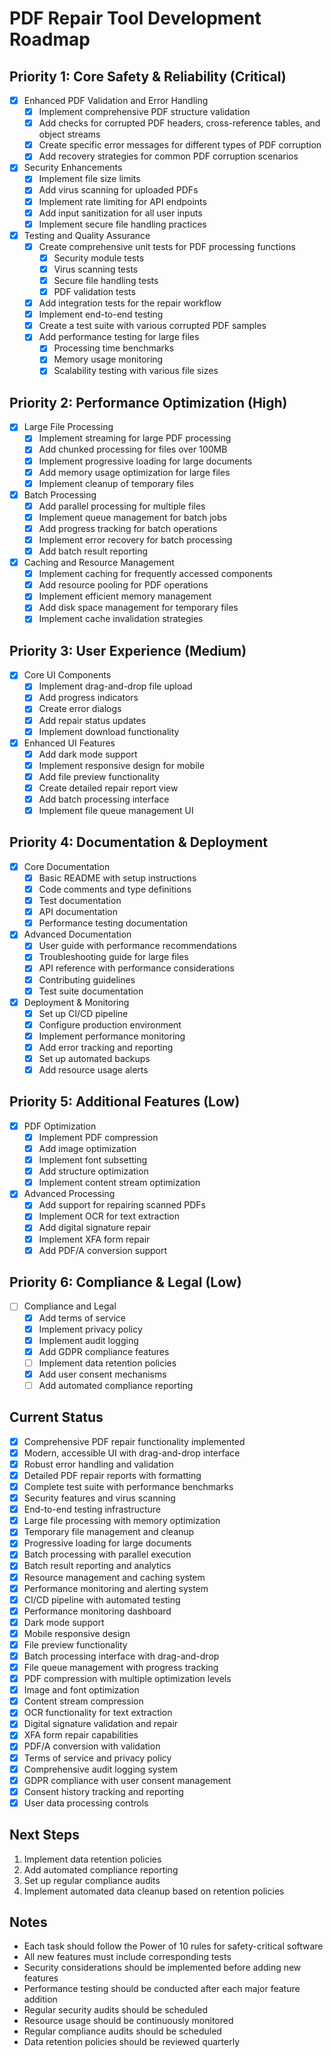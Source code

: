 # PDF Repair Tool Development Roadmap

## Priority 1: Core Safety & Reliability (Critical)
- [x] Enhanced PDF Validation and Error Handling
  - [x] Implement comprehensive PDF structure validation
  - [x] Add checks for corrupted PDF headers, cross-reference tables, and object streams
  - [x] Create specific error messages for different types of PDF corruption
  - [x] Add recovery strategies for common PDF corruption scenarios

- [x] Security Enhancements
  - [x] Implement file size limits
  - [x] Add virus scanning for uploaded PDFs
  - [x] Implement rate limiting for API endpoints
  - [x] Add input sanitization for all user inputs
  - [x] Implement secure file handling practices

- [x] Testing and Quality Assurance
  - [x] Create comprehensive unit tests for PDF processing functions
    - [x] Security module tests
    - [x] Virus scanning tests
    - [x] Secure file handling tests
    - [x] PDF validation tests
  - [x] Add integration tests for the repair workflow
  - [x] Implement end-to-end testing
  - [x] Create a test suite with various corrupted PDF samples
  - [x] Add performance testing for large files
    - [x] Processing time benchmarks
    - [x] Memory usage monitoring
    - [x] Scalability testing with various file sizes

## Priority 2: Performance Optimization (High)
- [x] Large File Processing
  - [x] Implement streaming for large PDF processing
  - [x] Add chunked processing for files over 100MB
  - [x] Implement progressive loading for large documents
  - [x] Add memory usage optimization for large files
  - [x] Implement cleanup of temporary files

- [x] Batch Processing
  - [x] Add parallel processing for multiple files
  - [x] Implement queue management for batch jobs
  - [x] Add progress tracking for batch operations
  - [x] Implement error recovery for batch processing
  - [x] Add batch result reporting

- [x] Caching and Resource Management
  - [x] Implement caching for frequently accessed components
  - [x] Add resource pooling for PDF operations
  - [x] Implement efficient memory management
  - [x] Add disk space management for temporary files
  - [x] Implement cache invalidation strategies

## Priority 3: User Experience (Medium)
- [x] Core UI Components
  - [x] Implement drag-and-drop file upload
  - [x] Add progress indicators
  - [x] Create error dialogs
  - [x] Add repair status updates
  - [x] Implement download functionality

- [x] Enhanced UI Features
  - [x] Add dark mode support
  - [x] Implement responsive design for mobile
  - [x] Add file preview functionality
  - [x] Create detailed repair report view
  - [x] Add batch processing interface
  - [x] Implement file queue management UI

## Priority 4: Documentation & Deployment
- [x] Core Documentation
  - [x] Basic README with setup instructions
  - [x] Code comments and type definitions
  - [x] Test documentation
  - [x] API documentation
  - [x] Performance testing documentation

- [x] Advanced Documentation
  - [x] User guide with performance recommendations
  - [x] Troubleshooting guide for large files
  - [x] API reference with performance considerations
  - [x] Contributing guidelines
  - [x] Test suite documentation

- [x] Deployment & Monitoring
  - [x] Set up CI/CD pipeline
  - [x] Configure production environment
  - [x] Implement performance monitoring
  - [x] Add error tracking and reporting
  - [x] Set up automated backups
  - [x] Add resource usage alerts

## Priority 5: Additional Features (Low)
- [x] PDF Optimization
  - [x] Implement PDF compression
  - [x] Add image optimization
  - [x] Implement font subsetting
  - [x] Add structure optimization
  - [x] Implement content stream optimization

- [x] Advanced Processing
  - [x] Add support for repairing scanned PDFs
  - [x] Implement OCR for text extraction
  - [x] Add digital signature repair
  - [x] Implement XFA form repair
  - [x] Add PDF/A conversion support

## Priority 6: Compliance & Legal (Low)
- [ ] Compliance and Legal
  - [x] Add terms of service
  - [x] Implement privacy policy
  - [x] Implement audit logging
  - [x] Add GDPR compliance features
  - [ ] Implement data retention policies
  - [x] Add user consent mechanisms
  - [ ] Add automated compliance reporting

## Current Status
- [x] Comprehensive PDF repair functionality implemented
- [x] Modern, accessible UI with drag-and-drop interface
- [x] Robust error handling and validation
- [x] Detailed PDF repair reports with formatting
- [x] Complete test suite with performance benchmarks
- [x] Security features and virus scanning
- [x] End-to-end testing infrastructure
- [x] Large file processing with memory optimization
- [x] Temporary file management and cleanup
- [x] Progressive loading for large documents
- [x] Batch processing with parallel execution
- [x] Batch result reporting and analytics
- [x] Resource management and caching system
- [x] Performance monitoring and alerting system
- [x] CI/CD pipeline with automated testing
- [x] Performance monitoring dashboard
- [x] Dark mode support
- [x] Mobile responsive design
- [x] File preview functionality
- [x] Batch processing interface with drag-and-drop
- [x] File queue management with progress tracking
- [x] PDF compression with multiple optimization levels
- [x] Image and font optimization
- [x] Content stream compression
- [x] OCR functionality for text extraction
- [x] Digital signature validation and repair
- [x] XFA form repair capabilities
- [x] PDF/A conversion with validation
- [x] Terms of service and privacy policy
- [x] Comprehensive audit logging system
- [x] GDPR compliance with user consent management
- [x] Consent history tracking and reporting
- [x] User data processing controls

## Next Steps
1. Implement data retention policies
2. Add automated compliance reporting
3. Set up regular compliance audits
4. Implement automated data cleanup based on retention policies

## Notes
- Each task should follow the Power of 10 rules for safety-critical software
- All new features must include corresponding tests
- Security considerations should be implemented before adding new features
- Performance testing should be conducted after each major feature addition
- Regular security audits should be scheduled
- Resource usage should be continuously monitored
- Regular compliance audits should be scheduled
- Data retention policies should be reviewed quarterly 